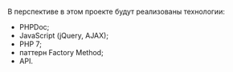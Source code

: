 В перспективе в этом проекте будут реализованы технологии:
- PHPDoc;
- JavaScript (jQuery, AJAX);
- PHP 7;
- паттерн Factory Method;
- API.

